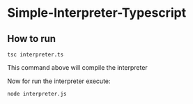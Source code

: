 # Simple-Interpreter-Typescript

## How to run

```
tsc interpreter.ts
```

This command above will compile the interpreter

Now for run the interpreter execute:

```
node interpreter.js
```